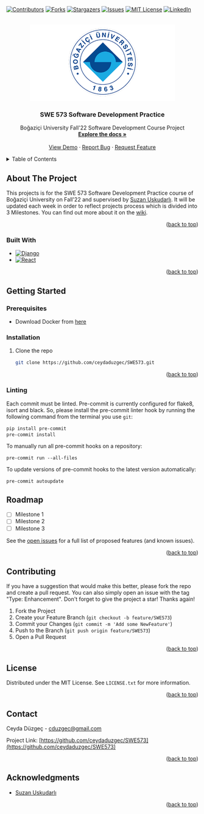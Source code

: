 
<div id="top"></div>

[![Contributors][contributors-shield]][contributors-url]
[![Forks][forks-shield]][forks-url]
[![Stargazers][stars-shield]][stars-url]
[![Issues][issues-shield]][issues-url]
[![MIT License][license-shield]][license-url]
[![LinkedIn][linkedin-shield]][linkedin-url]



<!-- PROJECT LOGO -->
<br />
<div align="center">
  <a href="https://github.com/ceydaduzgec/SWE573">
    <img src="images/boun.png" alt="Logo" width="380" height="200">
  </a>

<h3 align="center">SWE 573 Software Development Practice</h3>

  <p align="center">
    Boğaziçi University Fall'22 Software Development Course Project
    <br />
    <a href="https://github.com/ceydaduzgec/SWE573/wiki"><strong>Explore the docs »</strong></a>
    <br />
    <br />
    <a href="https://github.com/ceydaduzgec/SWE573">View Demo</a>
    ·
    <a href="https://github.com/ceydaduzgec/SWE573/issues/new">Report Bug</a>
    ·
    <a href="https://github.com/ceydaduzgec/SWE573/issues/new">Request Feature</a>
  </p>
</div>



<!-- TABLE OF CONTENTS -->
<details>
  <summary>Table of Contents</summary>
  <ol>
    <li>
      <a href="#about-the-project">About The Project</a>
      <ul>
        <li><a href="#built-with">Built With</a></li>
      </ul>
    </li>
    <li>
      <a href="#getting-started">Getting Started</a>
      <ul>
        <li><a href="#prerequisites">Prerequisites</a></li>
        <li><a href="#installation">Installation</a></li>
      </ul>
    </li>
    <li><a href="#roadmap">Roadmap</a></li>
    <li><a href="#contributing">Contributing</a></li>
    <li><a href="#license">License</a></li>
    <li><a href="#contact">Contact</a></li>
    <li><a href="#acknowledgments">Acknowledgments</a></li>
  </ol>
</details>



<!-- ABOUT THE PROJECT -->
## About The Project
This projects is for the SWE 573 Software Development Practice course of Boğaziçi University on Fall'22 and supervised by [Suzan Uskudarlı](https://github.com/uskudarli). It will be updated each week in order to reflect projects process which is divided into 3 Milestones. You can find out more about it on the [wiki](https://github.com/ceydaduzgec/SWE573/wiki).

<p align="right">(<a href="#top">back to top</a>)</p>



### Built With

* [![Django][Django-image]][Django-url]
* [![React][React.js]][React-url]

<p align="right">(<a href="#top">back to top</a>)</p>



<!-- GETTING STARTED -->
## Getting Started

### Prerequisites

* Download Docker from [here](https://www.docker.com/products/docker-desktop/)


### Installation

1. Clone the repo
   ```sh
   git clone https://github.com/ceydaduzgec/SWE573.git
   ```

<p align="right">(<a href="#top">back to top</a>)</p>

### Linting
Each commit must be linted. Pre-commit is currently configured for flake8, isort and black. So, please install the pre-commit linter hook by running the following command from the terminal you use `git`:

```
pip install pre-commit
pre-commit install
```
To manually run all pre-commit hooks on a repository:
```
pre-commit run --all-files
```
To update versions of pre-commit hooks to the latest version automatically:
```
pre-commit autoupdate
```


<!-- ROADMAP -->
## Roadmap

- [ ] Milestone 1
- [ ] Milestone 2
- [ ] Milestone 3

See the [open issues](https://github.com/ceydaduzgec/SWE573/issues) for a full list of proposed features (and known issues).

<p align="right">(<a href="#top">back to top</a>)</p>



<!-- CONTRIBUTING -->
## Contributing

If you have a suggestion that would make this better, please fork the repo and create a pull request. You can also simply open an issue with the tag "Type: Enhancement".
Don't forget to give the project a star! Thanks again!

1. Fork the Project
2. Create your Feature Branch (`git checkout -b feature/SWE573`)
3. Commit your Changes (`git commit -m 'Add some NewFeature'`)
4. Push to the Branch (`git push origin feature/SWE573`)
5. Open a Pull Request

<p align="right">(<a href="#top">back to top</a>)</p>



<!-- LICENSE -->
## License

Distributed under the MIT License. See `LICENSE.txt` for more information.

<p align="right">(<a href="#top">back to top</a>)</p>



<!-- CONTACT -->
## Contact

Ceyda Düzgeç - cduzgec@gmail.com

Project Link: [https://github.com/ceydaduzgec/SWE573](https://github.com/ceydaduzgec/SWE573)

<p align="right">(<a href="#top">back to top</a>)</p>



<!-- ACKNOWLEDGMENTS -->
## Acknowledgments

* [Suzan Uskudarlı](https://github.com/uskudarli)

<p align="right">(<a href="#top">back to top</a>)</p>



<!-- MARKDOWN LINKS & IMAGES -->
<!-- https://www.markdownguide.org/basic-syntax/#reference-style-links -->
[contributors-shield]: https://img.shields.io/github/contributors/ceydaduzgec/SWE573.svg?style=for-the-badge
[contributors-url]: https://github.com/ceydaduzgec/SWE573/graphs/contributors
[forks-shield]: https://img.shields.io/github/forks/ceydaduzgec/SWE573.svg?style=for-the-badge
[forks-url]: https://github.com/ceydaduzgec/SWE573/network/members
[stars-shield]: https://img.shields.io/github/stars/ceydaduzgec/SWE573.svg?style=for-the-badge
[stars-url]: https://github.com/ceydaduzgec/SWE573/stargazers
[issues-shield]: https://img.shields.io/github/issues/ceydaduzgec/SWE573.svg?style=for-the-badge
[issues-url]: https://github.com/ceydaduzgec/SWE573/issues
[license-shield]: https://img.shields.io/github/license/ceydaduzgec/SWE573.svg?style=for-the-badge
[license-url]: https://github.com/ceydaduzgec/SWE573/LICENSE.txt

[linkedin-shield]: https://img.shields.io/badge/-LinkedIn-black.svg?style=for-the-badge&logo=linkedin&colorB=555
[linkedin-url]: https://www.linkedin.com/in/ceydaduzgec/
[product-screenshot]: images/screenshot.png

[Django-image]: https://img.shields.io/badge/Django-20232A?style=for-the-badge&logo=react&logoColor=61DAFB
[Django-url]: https://nextjs.org/

[Next.js]: https://img.shields.io/badge/next.js-000000?style=for-the-badge&logo=nextdotjs&logoColor=white
[Next-url]: https://nextjs.org/
[React.js]: https://img.shields.io/badge/React-20232A?style=for-the-badge&logo=react&logoColor=61DAFB
[React-url]: https://reactjs.org/
[Vue.js]: https://img.shields.io/badge/Vue.js-35495E?style=for-the-badge&logo=vuedotjs&logoColor=4FC08D
[Vue-url]: https://vuejs.org/
[Angular.io]: https://img.shields.io/badge/Angular-DD0031?style=for-the-badge&logo=angular&logoColor=white
[Angular-url]: https://angular.io/
[Svelte.dev]: https://img.shields.io/badge/Svelte-4A4A55?style=for-the-badge&logo=svelte&logoColor=FF3E00
[Svelte-url]: https://svelte.dev/
[Laravel.com]: https://img.shields.io/badge/Laravel-FF2D20?style=for-the-badge&logo=laravel&logoColor=white
[Laravel-url]: https://laravel.com
[Bootstrap.com]: https://img.shields.io/badge/Bootstrap-563D7C?style=for-the-badge&logo=bootstrap&logoColor=white
[Bootstrap-url]: https://getbootstrap.com
[JQuery.com]: https://img.shields.io/badge/jQuery-0769AD?style=for-the-badge&logo=jquery&logoColor=white
[JQuery-url]: https://jquery.com 
